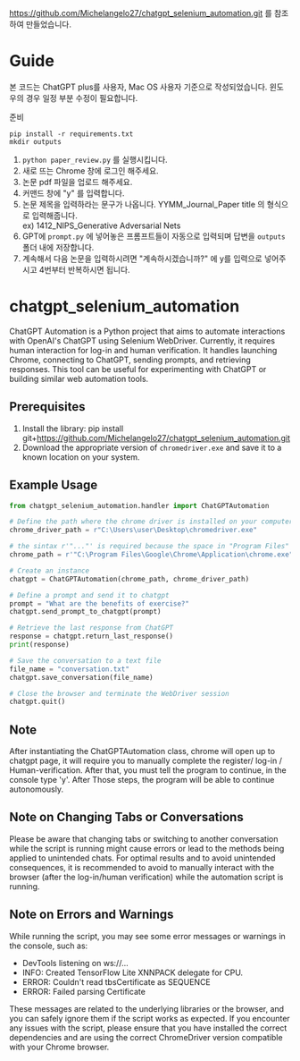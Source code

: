 https://github.com/Michelangelo27/chatgpt_selenium_automation.git 를 참조하여 만들었습니다.

# Guide
본 코드는 ChatGPT plus를 사용자, Mac OS 사용자 기준으로 작성되었습니다. 윈도우의 경우 일정 부분 수정이 필요합니다.

준비
```
pip install -r requirements.txt
mkdir outputs
```

1. `python paper_review.py` 를 실행시킵니다.
2. 새로 뜨는 Chrome 창에 로그인 해주세요.
3. 논문 pdf 파일을 업로드 해주세요.
4. 커맨드 창에 "y" 를 입력합니다.
5. 논문 제목을 입력하라는 문구가 나옵니다. YYMM_Journal_Paper title 의 형식으로 입력해줍니다.  
   ex) 1412_NIPS_Generative Adversarial Nets
6. GPT에 `prompt.py` 에 넣어놓은 프롬프트들이 자동으로 입력되며 답변을 `outputs` 폴더 내에 저장합니다.
7. 계속해서 다음 논문을 입력하시려면 "계속하시겠습니까?" 에 y를 입력으로 넣어주시고 4번부터 반복하시면 됩니다.



# chatgpt_selenium_automation

ChatGPT Automation is a Python project that aims to automate interactions with OpenAI's ChatGPT using Selenium WebDriver. Currently, it requires human interaction for log-in and human verification. It handles launching Chrome, connecting to ChatGPT, sending prompts, and retrieving responses. This tool can be useful for experimenting with ChatGPT or building similar web automation tools.


## Prerequisites

1. Install the library: pip install git+https://github.com/Michelangelo27/chatgpt_selenium_automation.git
2. Download the appropriate version of `chromedriver.exe` and save it to a known location on your system.


## Example Usage

 ```python
from chatgpt_selenium_automation.handler import ChatGPTAutomation

# Define the path where the chrome driver is installed on your computer
chrome_driver_path = r"C:\Users\user\Desktop\chromedriver.exe"

# the sintax r'"..."' is required because the space in "Program Files" in the chrome path
chrome_path = r'"C:\Program Files\Google\Chrome\Application\chrome.exe"'

# Create an instance
chatgpt = ChatGPTAutomation(chrome_path, chrome_driver_path)

# Define a prompt and send it to chatgpt
prompt = "What are the benefits of exercise?"
chatgpt.send_prompt_to_chatgpt(prompt)

# Retrieve the last response from ChatGPT
response = chatgpt.return_last_response()
print(response)

# Save the conversation to a text file
file_name = "conversation.txt"
chatgpt.save_conversation(file_name)

# Close the browser and terminate the WebDriver session
chatgpt.quit()
   ```
   
   
## Note 

After instantiating the ChatGPTAutomation class, chrome will open up to chatgpt page, it will require you to manually complete the register/ log-in / Human-verification. After that, you must tell the program to continue, in the console type 'y'. After Those steps, the program will be able to continue autonomously.

## Note on Changing Tabs or Conversations

Please be aware that changing tabs or switching to another conversation while the script is running might cause errors or lead to the methods being applied to unintended chats. For optimal results and to avoid unintended consequences, it is recommended to avoid to manually interact with the browser (after the log-in/human verification) while the automation script is running.

   
   
## Note on Errors and Warnings

While running the script, you may see some error messages or warnings in the console, such as:
- DevTools listening on ws://...
- INFO: Created TensorFlow Lite XNNPACK delegate for CPU.
- ERROR: Couldn't read tbsCertificate as SEQUENCE
- ERROR: Failed parsing Certificate
   

These messages are related to the underlying libraries or the browser, and you can safely ignore them if the script works as expected. If you encounter any issues with the script, please ensure that you have installed the correct dependencies and are using the correct ChromeDriver version compatible with your Chrome browser.

   
   

